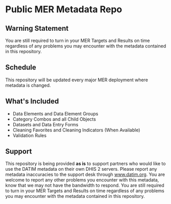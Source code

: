# Public MER Metadata Repo

## Warning Statement

You are still required to turn in your MER Targets and Results on time regardless of any problems you may encounter with the metadata contained in this repository.

## Schedule

This repository will be updated every major MER deployment where metadata is changed.

## What's Included

- Data Elements and Data Element Groups
- Category Combos and all Child Objects
- Datasets and Data Entry Forms
- Cleaning Favorites and Cleaning Indicators (When Available)
- Validation Rules

## Support

This repository is being provided **as is** to support partners who would like to use the DATIM metadata on their own DHIS 2 servers. Please report any metadata inaccuracies to the support desk through www.datim.org. You are welcome to report any other problems you encounter with this metadata, know that we may not have the bandwidth to respond. You are still required to turn in your MER Targets and Results on time regardless of any problems you may encounter with the metadata contained in this repository.


